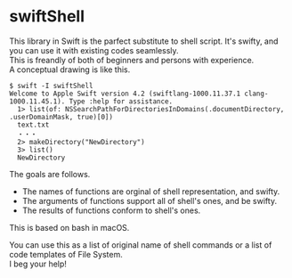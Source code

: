 # swiftShell
This library in Swift is the parfect substitute to shell script. It's swifty, and you can use it with existing codes seamlessly.  
This is freandly of both of beginners and persons with experience.  
A conceptual drawing is like this.  
```
$ swift -I swiftShell
Welcome to Apple Swift version 4.2 (swiftlang-1000.11.37.1 clang-1000.11.45.1). Type :help for assistance.
  1> list(of: NSSearchPathForDirectoriesInDomains(.documentDirectory, .userDomainMask, true)[0])
  text.txt
  ・・・
  2> makeDirectory("NewDirectory")
  3> list()
  NewDirectory
```

The goals are follows.
- The names of functions are orginal of shell representation, and swifty.
- The arguments of functions support all of shell's ones, and be swifty.
- The results of functions conform to shell's ones.

This is based on bash in macOS.

You can use this as a list of original name of shell commands or a list of code templates of File System.  
I beg your help!
